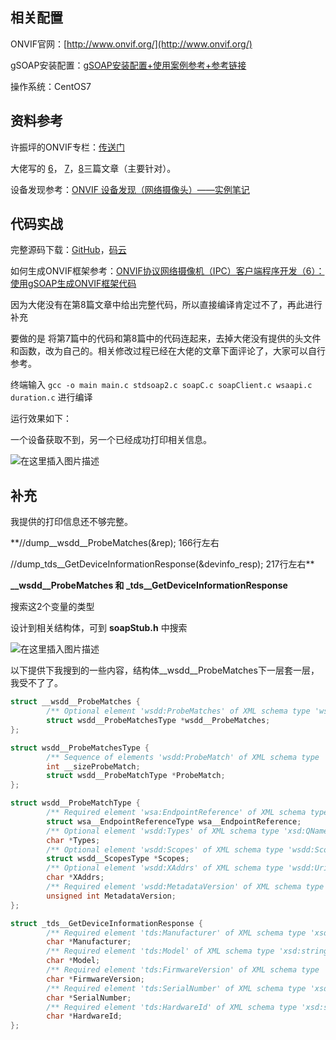 
## 相关配置

ONVIF官网：[http://www.onvif.org/](http://www.onvif.org/)

gSOAP安装配置：[gSOAP安装配置+使用案例参考+参考链接](https://blog.csdn.net/Ikaros_521/article/details/103232677)

操作系统：CentOS7

## 资料参考

许振坪的ONVIF专栏：[传送门](https://blog.csdn.net/benkaoya/category_6924052.html)

大佬写的 [6](https://blog.csdn.net/benkaoya/article/details/72466827)， [7](https://blog.csdn.net/benkaoya/article/details/72476120)，[8](https://blog.csdn.net/benkaoya/article/details/72476787)三篇文章（主要针对）。

设备发现参考：[ONVIF 设备发现（网络摄像头）——实例笔记](https://blog.csdn.net/Ikaros_521/article/details/103361177)


## 代码实战

完整源码下载：[GitHub](https://github.com/Ikaros-521/ONVIF_gSOAP_Get-basic-information-of-equipment)，[码云](https://gitee.com/ikaros-521/ONVIF_gSOAP_Get_basic_information_of_equipment)

如何生成ONVIF框架参考：[ONVIF协议网络摄像机（IPC）客户端程序开发（6）：使用gSOAP生成ONVIF框架代码](https://blog.csdn.net/benkaoya/article/details/72466827)

因为大佬没有在第8篇文章中给出完整代码，所以直接编译肯定过不了，再此进行补充

要做的是 将第7篇中的代码和第8篇中的代码连起来，去掉大佬没有提供的头文件和函数，改为自己的。相关修改过程已经在大佬的文章下面评论了，大家可以自行参考。

终端输入 `gcc -o main main.c stdsoap2.c soapC.c soapClient.c wsaapi.c duration.c` 进行编译

运行效果如下：

一个设备获取不到，另一个已经成功打印相关信息。

![在这里插入图片描述](https://images.gitee.com/uploads/images/2019/1204/171702_9ce5de30_5140590.png)

## 补充

我提供的打印信息还不够完整。

**//dump__wsdd__ProbeMatches(&rep); 166行左右

//dump_tds__GetDeviceInformationResponse(&devinfo_resp); 217行左右** 

 **__wsdd__ProbeMatches 和 _tds__GetDeviceInformationResponse**
 
搜索这2个变量的类型

设计到相关结构体，可到 **soapStub.h** 中搜索

![在这里插入图片描述](https://images.gitee.com/uploads/images/2019/1204/171702_0811366d_5140590.png)


以下提供下我搜到的一些内容，结构体__wsdd__ProbeMatches下一层套一层，我受不了了。

```c
struct __wsdd__ProbeMatches {
        /** Optional element 'wsdd:ProbeMatches' of XML schema type 'wsdd:ProbeMatchesType' */
        struct wsdd__ProbeMatchesType *wsdd__ProbeMatches;
};
```

```c
struct wsdd__ProbeMatchesType {
        /** Sequence of elements 'wsdd:ProbeMatch' of XML schema type 'wsdd:ProbeMatchType' stored in dynamic array ProbeMatch of length __sizeProbeMatch */
        int __sizeProbeMatch;
        struct wsdd__ProbeMatchType *ProbeMatch;
};
```

```c
struct wsdd__ProbeMatchType {
        /** Required element 'wsa:EndpointReference' of XML schema type 'wsa:EndpointReference' */
        struct wsa__EndpointReferenceType wsa__EndpointReference;
        /** Optional element 'wsdd:Types' of XML schema type 'xsd:QName' */
        char *Types;
        /** Optional element 'wsdd:Scopes' of XML schema type 'wsdd:ScopesType' */
        struct wsdd__ScopesType *Scopes;
        /** Optional element 'wsdd:XAddrs' of XML schema type 'wsdd:UriListType' */
        char *XAddrs;
        /** Required element 'wsdd:MetadataVersion' of XML schema type 'xsd:unsignedInt' */
        unsigned int MetadataVersion;
};
```

```c
struct _tds__GetDeviceInformationResponse {
        /** Required element 'tds:Manufacturer' of XML schema type 'xsd:string' */
        char *Manufacturer;
        /** Required element 'tds:Model' of XML schema type 'xsd:string' */
        char *Model;
        /** Required element 'tds:FirmwareVersion' of XML schema type 'xsd:string' */
        char *FirmwareVersion;
        /** Required element 'tds:SerialNumber' of XML schema type 'xsd:string' */
        char *SerialNumber;
        /** Required element 'tds:HardwareId' of XML schema type 'xsd:string' */
        char *HardwareId;
};
```

